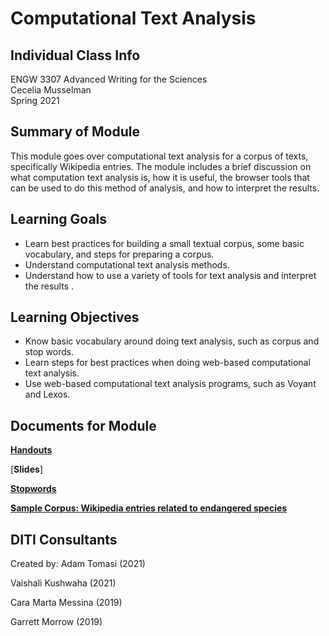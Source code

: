 # Computational Text Analysis

## Individual Class Info
ENGW 3307 Advanced Writing for the Sciences
<br>
Cecelia Musselman
<br>
Spring 2021
<br>

## Summary of Module
This module goes over computational text analysis for a corpus of texts, specifically Wikipedia entries. The module includes a brief discussion on what computation text analysis is, how it is useful, the browser tools that can be used to do this method of analysis, and how to interpret the results.

## Learning Goals
- Learn best practices for building a small textual corpus, some basic vocabulary, and steps for preparing a corpus.
- Understand computational text analysis methods.
- Understand how to use a variety of tools for text analysis and interpret the results .

## Learning Objectives
- Know basic vocabulary around doing text analysis, such as corpus and stop words.
- Learn steps for best practices when doing web-based computational text analysis.
- Use web-based computational text analysis programs, such as Voyant and Lexos.

## Documents for Module

[**Handouts**](https://github.com/NULabNortheastern/digitalassignmentshowcase/tree/master/text_analysis/advanced_writing_spring2021-musselman/handouts)

[**Slides**]

[**Stopwords**](https://github.com/NULabNortheastern/digitalassignmentshowcase/blob/master/text_analysis/advanced_writing_spring2021-musselman/stopwords.txt)

[**Sample Corpus: Wikipedia entries related to endangered species**](https://github.com/NULabNortheastern/digitalassignmentshowcase/blob/master/text_analysis/advanced_writing_spring2021-musselman/writingforsciences_corpus.zip)

## DITI Consultants
Created by:
Adam Tomasi (2021)

Vaishali Kushwaha (2021)

Cara Marta Messina (2019)

Garrett Morrow (2019)

